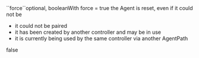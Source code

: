 <tr><td>``force``</td><td>optional, boolean</td><td>With force = true the Agent is reset, even if it could not be
<ul>
    <li>it could not be paired</li>
    <li>it has been created by another controller and may be in use</li>
    <li>it is currently being used by the same controller via another AgentPath</li>
</ul></td><td></td><td>false</td></tr>